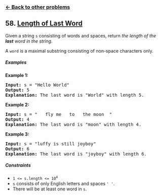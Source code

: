 ### [&#8592; Back to other problems](../../README.md)

## 58. [Length of Last Word](https://leetcode.com/problems/length-of-last-word/)

Given a string `s` consisting of words and spaces, return *the length of the **last** word in the
string*.

A `word` is a maximal substring consisting of non-space characters only.

##### Examples

**Example 1:**

<pre>
<b>Input:</b> s = "Hello World"
<b>Output:</b> 5
<b>Explanation:</b> The last word is "World" with length 5.
</pre>

**Example 2:**

<pre>
<b>Input:</b> s = "   fly me   to   the moon  "
<b>Output:</b> 4
<b>Explanation:</b> The last word is "moon" with length 4.
</pre>

**Example 3:**

<pre>
<b>Input:</b> s = "luffy is still joyboy"
<b>Output:</b> 6
<b>Explanation:</b> The last word is "joyboy" with length 6.
</pre>

##### Constraints

* <code>1 <= s.length <= 10<sup>4</sup></code>
* `s` consists of only English letters and spaces `' '`.
* There will be at least one word in `s`.
